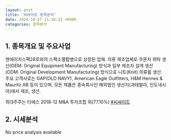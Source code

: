 ```yaml
---
layout: post
title: '씨싸이트 종목분석'
date: 2024-10-27 21:20:23 +0900
categories: 종목분석
---
```


## 1. 종목개요 및 주요사업

엔에이치스팩28호와의 스팩소멸합병으로 상장된 업체. 의류 제조업체로 주문자 위탁 생산(OEM: Original Equipment Manufacturing) 방식과 일부 제조자 설계 생산(ODM: Original Development Manufacturing) 방식으로 니트(Knit) 의류를 생산. 주요 고객사로는 GAP(OLD NAVY), American Eagle Outfitters, H&M Hennes & Mauritz AB 등이 있으며, 모든 제품은 종속회사인 해외법인 생산지(과테말라, 인도네시아)에서 제조, 생산.

최대주주는 티에스 2018-12 M&A 투자조합 외(77.10%)
[#씨싸이트](#)

## 2. 시세분석

No price analysis available
